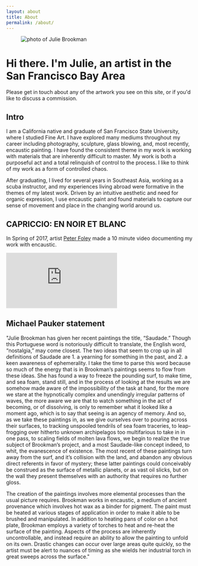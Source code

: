 ```yaml
---
layout: about
title: About
permalink: /about/
---
```


<figure class="portrait">
  <img src="{{site.baseurl}}/assets/img/jb-portrait.jpg"
       alt="photo of Julie Brookman" />
</figure>

# Hi there. I'm Julie, an artist in the San Francisco Bay Area

Please get in touch about any of the artwork you see on this site, or if you'd like to discuss a commission.


## Intro
I am a California native and graduate of San Francisco State University, where I studied Fine Art. I have explored many mediums throughout my career including photography, sculpture, glass blowing, and, most recently, encaustic painting. I have found the consistent theme in my work is working with materials that are inherently difficult to master. My work is both a purposeful act and a total relinquish of control to the process. I like to think of my work as a form of controlled chaos.

After graduating, I lived for several years in Southeast Asia, working as a scuba instructor, and my experiences living abroad were formative in the themes of my latest work. Driven by an intuitive aesthetic and need for organic expression, I use encaustic paint and found materials to capture our sense of movement and place in the changing world around us.


## CAPRICCIO: EN NOIR ET BLANC
In Spring of 2017, artist [Peter Foley](http://www.peterfoley.com/) made a 10 minute video documenting my work with encaustic.

<div class="embed-container">
  <iframe src='https://player.vimeo.com/video/211233580' frameborder='0' webkitAllowFullScreen mozallowfullscreen allowFullScreen></iframe>
</div>



## Michael Pauker statement

"Julie Brookman has given her recent paintings the title, “Saudade.” Though this Portuguese word is notoriously difficult to translate, the English word, “nostalgia,” may come closest.  The two ideas that seem to crop up in all definitions of Saudade are 1. a yearning for something in the past, and 2. a keen awareness of ephemerality. I take the time to parse this word because so much of the energy that is in Brookman’s paintings seems to flow from these ideas. She has found a way to freeze the pounding surf, to make time, and sea foam, stand still, and in the process of looking at the results we are somehow made aware of the impossibility of the task at hand, for the more we stare at the hypnotically complex and unendingly irregular patterns of waves, the more aware we are that to watch something in the act of becoming, or of dissolving, is only to remember what it looked like a moment ago, which is to say that seeing is an agency of memory. And so, as we take these paintings in, as we give ourselves over to pouring across their surfaces, to tracking unspooled tendrils of sea foam traceries, to leap-frogging over hitherto unknown archipelagos too multifarious to take in in one pass, to scaling fields of molten lava flows, we begin to realize the true subject of Brookman’s project, and a most Saudade-like concept indeed, to whit, the evanescence of existence. The most recent of these paintings turn away from the surf, and it’s collision with the land, and abandon any obvious direct referents in favor of mystery; these latter paintings could conceivably be construed as the surface of metallic planets, or as vast oil slicks, but on the wall they present themselves with an authority that requires no further gloss.

The creation of the paintings involves more elemental processes than the usual picture requires. Brookman works in encaustic, a medium of ancient provenance which involves hot wax as a binder for pigment. The paint must be heated at various stages of application in order to make it able to be brushed and manipulated. In addition to heating pans of color on a hot plate, Brookman employs a variety of torches to heat and re-heat the surface of the painting. Aspects of the process are inherently uncontrollable, and instead require an ability to allow the painting to unfold on its own. Drastic changes can occur over large areas quite quickly, so the artist must be alert to nuances of timing as she wields her industrial torch in great sweeps across the surface."
